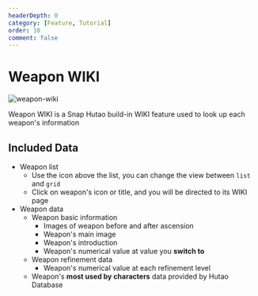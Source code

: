 ```yaml
---
headerDepth: 0
category: [Feature, Tutorial]
order: 10
comment: false
---
```


# Weapon WIKI

![weapon-wiki](https://img.alicdn.com/imgextra/i1/1797064093/O1CN01jbzlTH1g6du6KfSmF_!!1797064093.png)

Weapon WIKI is a Snap Hutao build-in WIKI feature used to look up each weapon's information

## Included Data

- Weapon list
  - Use the icon above the list, you can change the view between `list` and `grid`
  - Click on weapon's icon or title, and you will be directed to its WIKI page
- Weapon data
  - Weapon basic information
    - Images of weapon before and after ascension
    - Weapon's main image
    - Weapon's introduction
    - Weapon's numerical value at value you **switch to**
  - Weapon refinement data
    - Weapon's numerical value at each refinement level
  - Weapon's **most used by characters** data provided by Hutao Database
